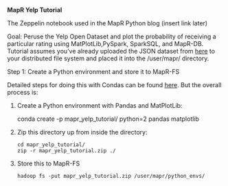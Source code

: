 <b>MapR Yelp Tutorial</b>

The Zeppelin notebook used in the MapR Python blog (insert link later)

Goal: Peruse the Yelp Open Dataset and plot the probability of receiving a particular rating using MatPlotLib,PySpark, SparkSQL, and MapR-DB. Tutorial assumes you’ve already uploaded the JSON dataset from <a href="https://maprdocs.mapr.com/home/Zeppelin/InstallPySparkConda.html?hl=pyspark">here</a> to your distributed file system and placed it into the /user/mapr/ directory.


Step 1: Create a Python environment and store it to MapR-FS

Detailed steps for doing this with Condas can be found <a href="https://maprdocs.mapr.com/home/Zeppelin/InstallPySparkConda.html?hl=pyspark">here</a>. But the overall process is:

1. Create a Python environment with Pandas and MatPlotLib: 
	
      conda create -p mapr_yelp_tutorial/ python=2 pandas matplotlib
  	
2. Zip this directory up from inside the directory:

       cd mapr_yelp_tutorial/
       zip -r mapr_yelp_tutorial.zip ./
  
3. Store this to MapR-FS

       hadoop fs -put mapr_yelp_tutorial.zip /user/mapr/python_envs/





